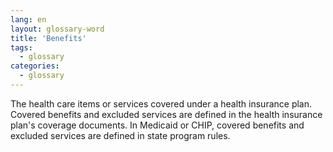 ```yaml
---
lang: en
layout: glossary-word
title: 'Benefits'
tags:
  - glossary
categories:
  - glossary
---
```

The health care items or services covered under a health insurance plan. Covered benefits and excluded services are defined in the health insurance plan's coverage documents. In Medicaid or CHIP, covered benefits and excluded services are defined in state program rules.